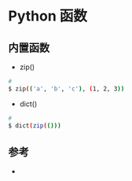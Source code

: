 # Python 函数

## 内置函数

* zip()

```bash
# 
$ zip(('a', 'b', 'c'), (1, 2, 3))
```

* dict()

```bash
# 
$ dict(zip(()))
```



## 参考

* [](http://www.runoob.com/python/python-built-in-functions.html)
